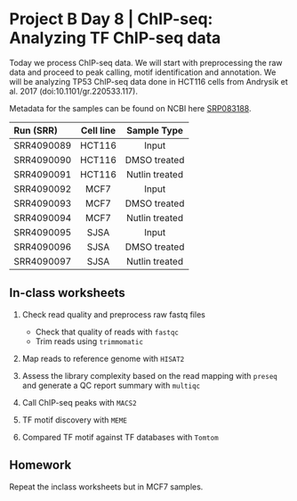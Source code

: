 # Project B Day 8 | ChIP-seq: Analyzing TF ChIP-seq data

Today we process ChIP-seq data. We will start with preprocessing the raw data and proceed to peak calling, motif identification and annotation.
We will be analyzing TP53 ChIP-seq data done in HCT116 cells from Andrysik et al. 2017 (doi:10.1101/gr.220533.117).

Metadata for the samples can be found on NCBI here [SRP083188](https://www.ncbi.nlm.nih.gov/Traces/study/?acc=SRP083188&o=acc_s%3Aa).

| Run (SRR)         | Cell line  | Sample Type     | 
| :---------------- | :-------:  | :-------------: |
| SRR4090089        |  HCT116    | Input           |
| SRR4090090        |  HCT116    | DMSO treated    |
| SRR4090091        |  HCT116    | Nutlin treated  |
| SRR4090092        |  MCF7      | Input           |
| SRR4090093        |  MCF7      | DMSO treated    |
| SRR4090094        |  MCF7      | Nutlin treated  |
| SRR4090095        |  SJSA      | Input           |
| SRR4090096        |  SJSA      | DMSO treated    |
| SRR4090097        |  SJSA      | Nutlin treated  |

## In-class worksheets

1. Check read quality and preprocess raw fastq files

   - Check that quality of reads with `fastqc` 
   - Trim reads using `trimmomatic`

2. Map reads to reference genome with `HISAT2`

3. Assess the library complexity based on the read mapping with `preseq` and generate a QC report summary with `multiqc`

4. Call ChIP-seq peaks with `MACS2`

5. TF motif discovery with `MEME`

6. Compared TF motif against TF databases with `Tomtom`

## Homework

Repeat the inclass worksheets but in MCF7 samples.

